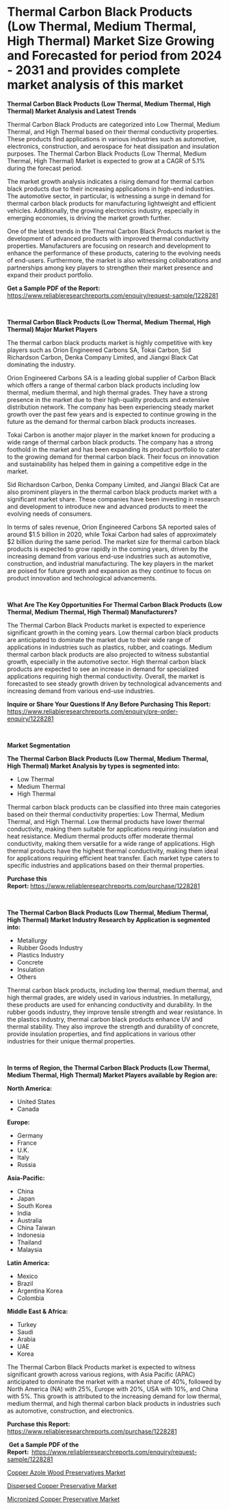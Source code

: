 <p><h1>Thermal Carbon Black Products (Low Thermal, Medium Thermal, High Thermal) Market Size Growing and Forecasted for period from 2024 - 2031 and provides complete market analysis of this market</h1></p><p><strong>Thermal Carbon Black Products (Low Thermal, Medium Thermal, High Thermal) Market Analysis and Latest Trends</strong></p>
<p><p>Thermal Carbon Black Products are categorized into Low Thermal, Medium Thermal, and High Thermal based on their thermal conductivity properties. These products find applications in various industries such as automotive, electronics, construction, and aerospace for heat dissipation and insulation purposes. The Thermal Carbon Black Products (Low Thermal, Medium Thermal, High Thermal) Market is expected to grow at a CAGR of 5.1% during the forecast period.</p><p>The market growth analysis indicates a rising demand for thermal carbon black products due to their increasing applications in high-end industries. The automotive sector, in particular, is witnessing a surge in demand for thermal carbon black products for manufacturing lightweight and efficient vehicles. Additionally, the growing electronics industry, especially in emerging economies, is driving the market growth further.</p><p>One of the latest trends in the Thermal Carbon Black Products market is the development of advanced products with improved thermal conductivity properties. Manufacturers are focusing on research and development to enhance the performance of these products, catering to the evolving needs of end-users. Furthermore, the market is also witnessing collaborations and partnerships among key players to strengthen their market presence and expand their product portfolio.</p></p>
<p><strong>Get a Sample PDF of the Report:&nbsp;</strong> <a href="https://www.reliableresearchreports.com/enquiry/request-sample/1228281">https://www.reliableresearchreports.com/enquiry/request-sample/1228281</a></p>
<p>&nbsp;</p>
<p><strong>Thermal Carbon Black Products (Low Thermal, Medium Thermal, High Thermal) Major Market Players</strong></p>
<p><p>The thermal carbon black products market is highly competitive with key players such as Orion Engineered Carbons SA, Tokai Carbon, Sid Richardson Carbon, Denka Company Limited, and Jiangxi Black Cat dominating the industry. </p><p>Orion Engineered Carbons SA is a leading global supplier of Carbon Black which offers a range of thermal carbon black products including low thermal, medium thermal, and high thermal grades. They have a strong presence in the market due to their high-quality products and extensive distribution network. The company has been experiencing steady market growth over the past few years and is expected to continue growing in the future as the demand for thermal carbon black products increases.</p><p>Tokai Carbon is another major player in the market known for producing a wide range of thermal carbon black products. The company has a strong foothold in the market and has been expanding its product portfolio to cater to the growing demand for thermal carbon black. Their focus on innovation and sustainability has helped them in gaining a competitive edge in the market.</p><p>Sid Richardson Carbon, Denka Company Limited, and Jiangxi Black Cat are also prominent players in the thermal carbon black products market with a significant market share. These companies have been investing in research and development to introduce new and advanced products to meet the evolving needs of consumers. </p><p>In terms of sales revenue, Orion Engineered Carbons SA reported sales of around $1.5 billion in 2020, while Tokai Carbon had sales of approximately $2 billion during the same period. The market size for thermal carbon black products is expected to grow rapidly in the coming years, driven by the increasing demand from various end-use industries such as automotive, construction, and industrial manufacturing. The key players in the market are poised for future growth and expansion as they continue to focus on product innovation and technological advancements.</p></p>
<p>&nbsp;</p>
<p><strong>What Are The Key Opportunities For Thermal Carbon Black Products (Low Thermal, Medium Thermal, High Thermal) Manufacturers?</strong></p>
<p><p>The Thermal Carbon Black Products market is expected to experience significant growth in the coming years. Low thermal carbon black products are anticipated to dominate the market due to their wide range of applications in industries such as plastics, rubber, and coatings. Medium thermal carbon black products are also projected to witness substantial growth, especially in the automotive sector. High thermal carbon black products are expected to see an increase in demand for specialized applications requiring high thermal conductivity. Overall, the market is forecasted to see steady growth driven by technological advancements and increasing demand from various end-use industries.</p></p>
<p><strong>Inquire or Share Your Questions If Any Before Purchasing This Report:</strong> <a href="https://www.reliableresearchreports.com/enquiry/pre-order-enquiry/1228281">https://www.reliableresearchreports.com/enquiry/pre-order-enquiry/1228281</a></p>
<p>&nbsp;</p>
<p><strong>Market Segmentation</strong></p>
<p><strong>The Thermal Carbon Black Products (Low Thermal, Medium Thermal, High Thermal) Market Analysis by types is segmented into:</strong></p>
<p><ul><li>Low Thermal</li><li>Medium Thermal</li><li>High Thermal</li></ul></p>
<p><p>Thermal carbon black products can be classified into three main categories based on their thermal conductivity properties: Low Thermal, Medium Thermal, and High Thermal. Low thermal products have lower thermal conductivity, making them suitable for applications requiring insulation and heat resistance. Medium thermal products offer moderate thermal conductivity, making them versatile for a wide range of applications. High thermal products have the highest thermal conductivity, making them ideal for applications requiring efficient heat transfer. Each market type caters to specific industries and applications based on their thermal properties.</p></p>
<p><strong>Purchase this Report:&nbsp;</strong><a href="https://www.reliableresearchreports.com/purchase/1228281">https://www.reliableresearchreports.com/purchase/1228281</a></p>
<p>&nbsp;</p>
<p><strong>The Thermal Carbon Black Products (Low Thermal, Medium Thermal, High Thermal) Market Industry Research by Application is segmented into:</strong></p>
<p><ul><li>Metallurgy</li><li>Rubber Goods Industry</li><li>Plastics Industry</li><li>Concrete</li><li>Insulation</li><li>Others</li></ul></p>
<p><p>Thermal carbon black products, including low thermal, medium thermal, and high thermal grades, are widely used in various industries. In metallurgy, these products are used for enhancing conductivity and durability. In the rubber goods industry, they improve tensile strength and wear resistance. In the plastics industry, thermal carbon black products enhance UV and thermal stability. They also improve the strength and durability of concrete, provide insulation properties, and find applications in various other industries for their unique thermal properties.</p></p>
<p>&nbsp;</p>
<p><strong>In terms of Region, the Thermal Carbon Black Products (Low Thermal, Medium Thermal, High Thermal) Market Players available by Region are:</strong></p>
<p>
    <p> <strong> North America: </strong>
        <ul>
            <li>United States</li>
            <li>Canada</li>
        </ul>
        </p> 
    <p> <strong> Europe: </strong>
        <ul>
            <li>Germany</li>
            <li>France</li>
            <li>U.K.</li>
            <li>Italy</li>
            <li>Russia</li>
        </ul>
        </p> 
    <p> <strong> Asia-Pacific: </strong>
        <ul>
            <li>China</li>
            <li>Japan</li>
            <li>South Korea</li>
            <li>India</li>
            <li>Australia</li>
            <li>China Taiwan</li>
            <li>Indonesia</li>
            <li>Thailand</li>
            <li>Malaysia</li>
        </ul>
        </p> 
    <p> <strong> Latin America: </strong>
        <ul>
            <li>Mexico</li>
            <li>Brazil</li>
            <li>Argentina Korea</li>
            <li>Colombia</li>
        </ul>
        </p> 
    <p> <strong> Middle East & Africa: </strong>
        <ul>
            <li>Turkey</li>
            <li>Saudi</li>
            <li>Arabia</li>
            <li>UAE</li>
            <li>Korea</li>
        </ul>
    </p>
    </p>
<p><p>The Thermal Carbon Black Products market is expected to witness significant growth across various regions, with Asia Pacific (APAC) anticipated to dominate the market with a market share of 40%, followed by North America (NA) with 25%, Europe with 20%, USA with 10%, and China with 5%. This growth is attributed to the increasing demand for low thermal, medium thermal, and high thermal carbon black products in industries such as automotive, construction, and electronics.</p></p>
<p><strong>Purchase this Report: </strong><a href="https://www.reliableresearchreports.com/purchase/1228281">https://www.reliableresearchreports.com/purchase/1228281</a></p>
<p>&nbsp;<strong>Get a Sample PDF of the Report:&nbsp;&nbsp;</strong><a href="https://www.reliableresearchreports.com/enquiry/request-sample/1228281">https://www.reliableresearchreports.com/enquiry/request-sample/1228281</a></p>
<p><strong></strong></p>
<p><p><a href="https://github.com/joannagoyvaerts/Market-Research-Report-List-1/blob/main/copper-azole-wood-preservatives-market.md">Copper Azole Wood Preservatives Market</a></p><p><a href="https://github.com/Hazelklievgspy6vdcsmu106w/Market-Research-Report-List-1/blob/main/dispersed-copper-preservative-market.md">Dispersed Copper Preservative Market</a></p><p><a href="https://github.com/lubmix/Market-Research-Report-List-1/blob/main/micronized-copper-preservative-market.md">Micronized Copper Preservative Market</a></p></p>